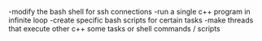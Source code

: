 -modify the bash shell for ssh connections
-run a single c++ program in infinite loop
-create specific bash scripts for certain tasks
-make threads that execute other c++ some tasks or shell commands / scripts